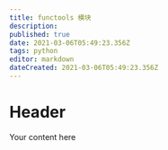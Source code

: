 ```yaml
---
title: functools 模块
description: 
published: true
date: 2021-03-06T05:49:23.356Z
tags: python
editor: markdown
dateCreated: 2021-03-06T05:49:23.356Z
---
```


# Header
Your content here